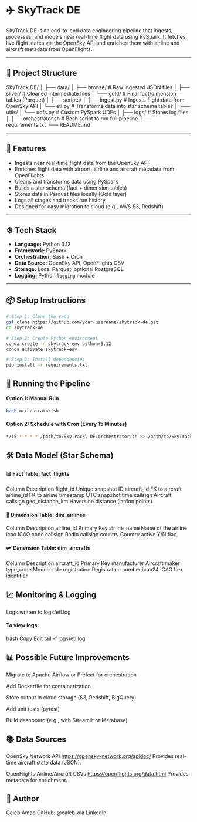 # ✈️ SkyTrack DE

SkyTrack DE is an end-to-end data engineering pipeline that ingests, processes, and models near real-time flight data using PySpark. It fetches live flight states via the OpenSky API and enriches them with airline and aircraft metadata from OpenFlights.

---

## 🧱 Project Structure

SkyTrack DE/
│
├── data/
│ ├── bronze/ # Raw ingested JSON files
│ ├── silver/ # Cleaned intermediate files
│ └── gold/ # Final fact/dimension tables (Parquet)
│
├── scripts/
│ ├── ingest.py # Ingests flight data from OpenSky API
│ └── etl.py # Transforms data into star schema tables
│
├── utils/
│ └── udfs.py # Custom PySpark UDFs
│
├── logs/ # Stores log files
│
├── orchestrator.sh # Bash script to run full pipeline
├── requirements.txt
└── README.md

---

## 🚀 Features

- Ingests near real-time flight data from the OpenSky API
- Enriches flight data with airport, airline and aircraft metadata from OpenFlights
- Cleans and transforms data using PySpark
- Builds a star schema (fact + dimension tables)
- Stores data in Parquet files locally (Gold layer)
- Logs all stages and tracks run history
- Designed for easy migration to cloud (e.g., AWS S3, Redshift)

---

## ⚙️ Tech Stack

- **Language:** Python 3.12
- **Framework:** PySpark
- **Orchestration:** Bash + Cron
- **Data Source:** OpenSky API, OpenFlights CSV
- **Storage:** Local Parquet, optional PostgreSQL
- **Logging:** Python `logging` module

---

## 📦 Setup Instructions

```bash
# Step 1: Clone the repo
git clone https://github.com/your-username/skytrack-de.git
cd skytrack-de

# Step 2: Create Python environment
conda create -n skytrack-env python=3.12
conda activate skytrack-env

# Step 3: Install dependencies
pip install -r requirements.txt
```

## 🧪 Running the Pipeline

#### Option 1: Manual Run

```bash
bash orchestrator.sh
```

#### Option 2: Schedule with Cron (Every 15 Minutes)

```bash
*/15 * * * * /path/to/SkyTrack\ DE/orchestrator.sh >> /path/to/SkyTrack\ DE/logs/cron.log 2>&1
```

## 🛠️ Data Model (Star Schema)

#### 📊 Fact Table: fact_flights

Column Description
flight_id Unique snapshot ID
aircraft_id FK to aircraft
airline_id FK to airline
timestamp UTC snapshot time
callsign Aircraft callsign
geo_distance_km Haversine distance (lat/lon points)

#### 📁 Dimension Table: dim_airlines

Column Description
airline_id Primary Key
airline_name Name of the airline
icao ICAO code
callsign Radio callsign
country Country
active Y/N flag

#### 🛩️ Dimension Table: dim_aircrafts

Column Description
aircraft_id Primary Key
manufacturer Aircraft maker
type_code Model code
registration Registration number
icao24 ICAO hex identifier

## 📈 Monitoring & Logging

Logs written to logs/etl.log

#### To view logs:

bash
Copy
Edit
tail -f logs/etl.log

## 📊 Possible Future Improvements

Migrate to Apache Airflow or Prefect for orchestration

Add Dockerfile for containerization

Store output in cloud storage (S3, Redshift, BigQuery)

Add unit tests (pytest)

Build dashboard (e.g., with Streamlit or Metabase)

## 📚 Data Sources

OpenSky Network API
https://opensky-network.org/apidoc/
Provides real-time aircraft state data (JSON).

OpenFlights Airline/Aircraft CSVs
https://openflights.org/data.html
Provides metadata for enrichment.

## 👤 Author

Caleb Amao
GitHub: @caleb-ola
LinkedIn:
